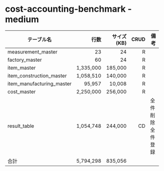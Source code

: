 # cost-accounting-benchmark - medium

| テーブル名                |      行数 | サイズ(KB) | CRUD | 備考             |
| ------------------------- | --------: | ---------: | ---: | ---------------- |
| measurement_master        |        23 |         24 |    R |                  |
| factory_master            |        60 |         24 |    R |                  |
| item_master               | 1,335,000 |    185,000 |    R |                  |
| item_construction_master  | 1,058,510 |    140,000 |    R |                  |
| item_manufacturing_master |    95,957 |     10,008 |    R |                  |
| cost_master               | 2,250,000 |    256,000 |    R |                  |
| result_table              | 1,054,748 |    244,000 |   CD | 全件削除全件登録 |
| 合計                      | 5,794,298 |    835,056 |      |                  |


